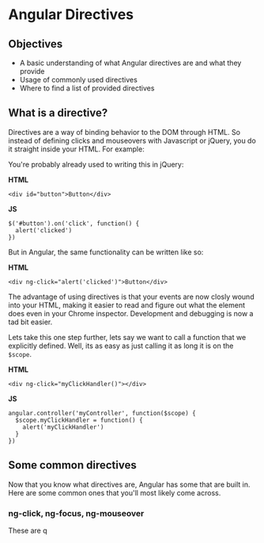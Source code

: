 # Angular Directives

## Objectives

* A basic understanding of what Angular directives are and what they provide
* Usage of commonly used directives
* Where to find a list of provided directives

## What is a directive?

Directives are a way of binding behavior to the DOM through HTML. So instead of defining clicks and mouseovers with
Javascript or jQuery, you do it straight inside your HTML. For example:

You're probably already used to writing this in jQuery:

**HTML**
```
<div id="button">Button</div>
```

**JS**
```
$('#button').on('click', function() {
  alert('clicked')
})
```

But in Angular, the same functionality can be written like so:

**HTML**
```
<div ng-click="alert('clicked')">Button</div>
```

The advantage of using directives is that your events are now closly wound into your HTML, making it easier to read and figure out what the element does even in your Chrome inspector. Development and debugging is now a tad bit easier.

Lets take this one step further, lets say we want to call a function that we explicitly defined. Well, its as easy as just calling it as long it is on the `$scope`.

**HTML**
```
<div ng-click="myClickHandler()"></div>
```

**JS**
```
angular.controller('myController', function($scope) {
  $scope.myClickHandler = function() {
    alert('myClickHandler')
  }
})
```

## Some common directives

Now that you know what directives are, Angular has some that are built in. Here are some common ones that you'll most likely come across.

### ng-click, ng-focus, ng-mouseover

These are q
